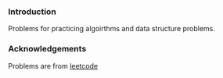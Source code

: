 ### Introduction
Problems for practicing algoirthms and data structure problems.

### Acknowledgements
Problems are from [leetcode](https://leetcode.com/)